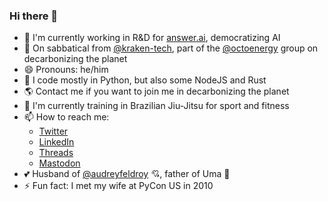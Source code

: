 ### Hi there 👋

- 🤖 I'm currently working in R&D for [answer.ai](https://www.answer.ai/), democratizing AI
- 🔭 On sabbatical from [@kraken-tech](https://github.com/kraken-tech), part of the [@octoenergy](https://github.com/octoenergy) group on decarbonizing the planet
- 😄 Pronouns: he/him
- 🐍 I code mostly in Python, but also some NodeJS and Rust
- 🌎 Contact me if you want to join me in decarbonizing the planet
- 🥋 I'm currently training in Brazilian Jiu-Jitsu for sport and fitness
- 📫 How to reach me:
  -  [Twitter](https://twitter.com/pydanny)
  -  [LinkedIn](https://www.linkedin.com/in/danielfeldroy/)
  -  [Threads](https://www.threads.net/@danielfeldroy)
  -  [Mastodon](https://fosstodon.org/@danielfeldroy)
- 💕 Husband of [@audreyfeldroy](https://github.com/audreyfeldroy) 💘, father of Uma 🛴
- ⚡ Fun fact: I met my wife at PyCon US in 2010
